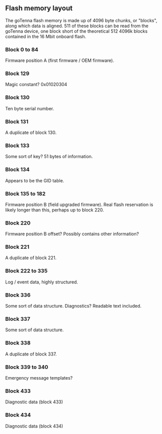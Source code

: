 ## Flash memory layout

The goTenna flash memory is made up of 4096 byte chunks, or "blocks", along which data is aligned.  511 of these blocks can be read from the goTenna device, one block short of the theoretical 512 4096k blocks contained in the 16 Mbit onboard flash.

### Block 0 to 84

Firmware position A (first firmware / OEM firmware).

### Block 129

Magic constant?  0x01020304

### Block 130

Ten byte serial number.

### Block 131

A duplicate of block 130.

### Block 133

Some sort of key?  51 bytes of information.

### Block 134

Appears to be the GID table.

### Block 135 to 182

Firmware position B (field upgraded firmware).  Real flash reservation is likely longer than this, perhaps up to block 220.

### Block 220

Firmware position B offset?  Possibly contains other information?

### Block 221

A duplicate of block 221.

### Block 222 to 335

Log / event data, highly structured.

### Block 336

Some sort of data structure.  Diagnostics?  Readable text included.

### Block 337

Some sort of data structure.

### Block 338

A duplicate of block 337.

### Block 339 to 340

Emergency message templates?

### Block 433

Diagnostic data (block 433)

### Block 434

Diagnostic data (block 434)